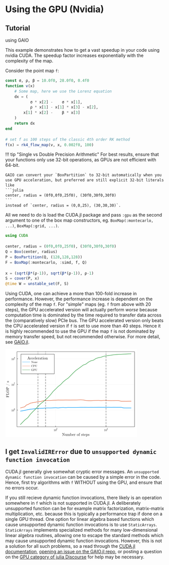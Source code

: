 # Using the GPU (Nvidia)

## Tutorial

using GAIO

This example demonstrates how to get a vast speedup in your code using nvidia CUDA. The speedup factor increases exponentially with the complexity of the map.

Consider the point map `f`:
```julia
const σ, ρ, β = 10.0f0, 28.0f0, 0.4f0
function v(x)
    # Some map, here we use the Lorenz equation
    dx = (
           σ * x[2] -    σ * x[1],
           ρ * x[1] - x[1] * x[3] - x[2],
        x[1] * x[2] -    β * x[3]
    )
    return dx
end

# set f as 100 steps of the classic 4th order RK method
f(x) = rk4_flow_map(v, x, 0.002f0, 100)
```

!!! tip "Single vs Double Precision Arithmetic"
    For best results, ensure that your functions only use 32-bit operations, as GPUs are not efficient with 64-bit.

    GAIO can convert your `BoxPartition` to 32-bit automatically when you use GPU acceleration, but preferred are still explicit 32-bit literals like
    ```julia
    center, radius = (0f0,0f0,25f0), (30f0,30f0,30f0)
    ```
    instead of `center, radius = (0,0,25), (30,30,30)`. 

All we need to do is load the CUDA.jl package and pass `:gpu` as the second argument to one of the box map constructors, eg. `BoxMap(:montecarlo, ...)`, `BoxMap(:grid, ...)`. 
```julia
using CUDA

center, radius = (0f0,0f0,25f0), (30f0,30f0,30f0)
Q = Box(center, radius)
P = BoxPartition(Q, (128,128,128))
F = BoxMap(:montecarlo, :simd, f, Q)

x = (sqrt(β*(ρ-1)), sqrt(β*(ρ-1)), ρ-1)
S = cover(P, x)
@time W = unstable_set(F, S)
```

Using CUDA, one can achieve a more than 100-fold increase in performance. However, the performance increase is dependent on the complexity of the map `f`. For "simple" maps (eg. `f` from above with 20 steps), the GPU accelerated version will actually perform _worse_ because computation time is dominated by the time required to transfer data across the (comparatively slow) PCIe bus. The GPU accelerated version only beats the CPU accelerated version if `f` is set to use more than 40 steps. Hence it is highly recommended to use the GPU if the map `f` is not dominated by memory transfer speed, but not recommended otherwise. For more detail, see [GAIO.jl](@cite). 

![performance metrics](assets/flops_gpu_loglog.png)

## I get `InvalidIRError` due to `unsupported dynamic function invocation`

CUDA.jl generally give somewhat cryptic error messages. An `unsupported dynamic function invocation` can be caused by a simple error in the code. Hence, first try algorithms with `f` WITHOUT using the GPU, and ensure that no errors occur. 

If you still recieve dynamic function invocations, there likely is an operation somewhere in `f` which is not supported in CUDA.jl. A deliberately unsupported function can be for example matrix factorization, matrix-matrix multiplication, etc. because this is typically a performance trap if done on a single GPU thread. One option for linear algebra based functions which cause unsupported dynamic function invocations is to use `StaticArrays`. `StaticArrays` implements specialized methods for many low-dimensional linear algebra routines, allowing one to escape the standard methods which may cause unsupported dynamic function invocations. However, this is not a solution for all such problems, so a read through the [CUDA.jl documentation](https://cuda.juliagpu.org/stable/), [opening an issue on the GAIO.jl repo](https://github.com/gaioguys/GAIO.jl/issues), or posting a question on the [GPU category of julia Discourse](https://discourse.julialang.org/c/domain/gpu/) for help may be necessary. 
